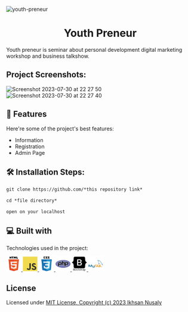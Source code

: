 ![youth-preneur](https://socialify.git.ci/ikhsanskuy/youth-preneur/image?font=Rokkitt&language=1&name=1&owner=1&pattern=Circuit%20Board&stargazers=1&theme=Dark)

<h1 align="center" id="title">Youth Preneur</h1>


<p id="description">Youth preneur is seminar about personal development digital marketing workshop and business talkshow.</p>

<h2>Project Screenshots:</h2>

<img width="1440" alt="Screenshot 2023-07-30 at 22 27 50" src="https://github.com/ikhsanskuy/youth-preneur/assets/101729208/32aa1f37-2b28-47fd-aee9-77b767e445b0">
<img width="1440" alt="Screenshot 2023-07-30 at 22 27 40" src="https://github.com/ikhsanskuy/youth-preneur/assets/101729208/dec16cd4-183e-40fe-b2b9-bd410039c762">

  
  
<h2>🧐 Features</h2>

Here're some of the project's best features:

*   Information
*   Registration
*   Admin Page

<h2>🛠️ Installation Steps:</h2>

```
git clone https://github.com/*this repository link*
```

```
cd *file directory*
```

```
open on your localhost
```
  
  
<h2>💻 Built with</h2>

Technologies used in the project:

<a href="https://www.w3.org/html/" target="_blank" rel="noreferrer"> <img src="https://raw.githubusercontent.com/devicons/devicon/master/icons/html5/html5-original-wordmark.svg" alt="html5" width="40" height="40"/> </a> 
<a href="https://developer.mozilla.org/en-US/docs/Web/JavaScript" target="_blank" rel="noreferrer"> <img src="https://raw.githubusercontent.com/devicons/devicon/master/icons/javascript/javascript-original.svg" alt="javascript" width="40" height="40"/> </a> 
<a href="https://www.w3schools.com/css/" target="_blank" rel="noreferrer"> <img src="https://raw.githubusercontent.com/devicons/devicon/master/icons/css3/css3-original-wordmark.svg" alt="css3" width="40" height="40"/> </a> 
<a href="https://www.php.net" target="_blank" rel="noreferrer"> <img src="https://raw.githubusercontent.com/devicons/devicon/master/icons/php/php-original.svg" alt="php" width="40" height="40"/> </a> 
<a href="https://getbootstrap.com" target="_blank" rel="noreferrer"> <img src="https://raw.githubusercontent.com/devicons/devicon/master/icons/bootstrap/bootstrap-plain-wordmark.svg" alt="bootstrap" width="40" height="40"/> </a> 
<a href="https://www.mysql.com/" target="_blank" rel="noreferrer"> <img src="https://raw.githubusercontent.com/devicons/devicon/master/icons/mysql/mysql-original-wordmark.svg" alt="mysql" width="40" height="40"/> </a> 

## License

Licensed under [MIT License, Copyright (c) 2023 Ikhsan Nusaly](./LICENSE)
